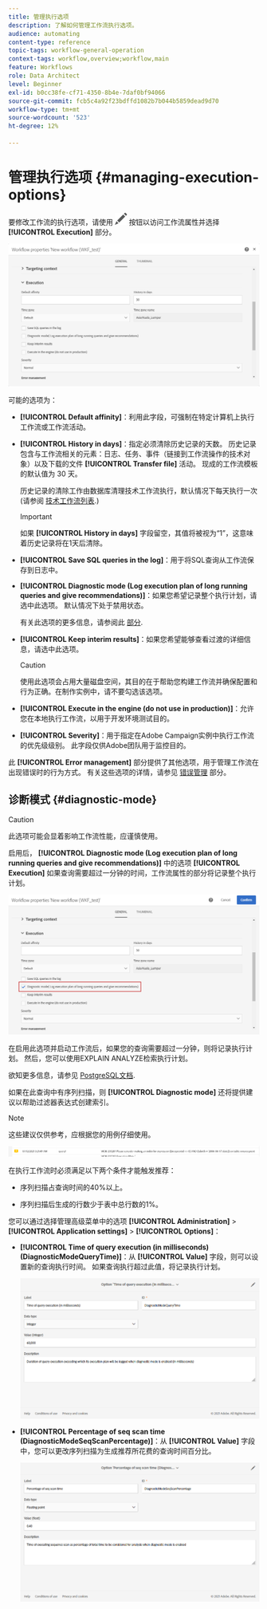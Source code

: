 ```yaml
---
title: 管理执行选项
description: 了解如何管理工作流执行选项。
audience: automating
content-type: reference
topic-tags: workflow-general-operation
context-tags: workflow,overview;workflow,main
feature: Workflows
role: Data Architect
level: Beginner
exl-id: b0cc38fe-cf71-4350-8b4e-7daf0bf94066
source-git-commit: fcb5c4a92f23bdffd1082b7b044b5859dead9d70
workflow-type: tm+mt
source-wordcount: '523'
ht-degree: 12%

---
```


# 管理执行选项 {#managing-execution-options}

要修改工作流的执行选项，请使用 ![](assets/edit_darkgrey-24px.png) 按钮以访问工作流属性并选择 **[!UICONTROL Execution]** 部分。

![](assets/wkf_execution_6.png)

可能的选项为：

* **[!UICONTROL Default affinity]**：利用此字段，可强制在特定计算机上执行工作流或工作流活动。

* **[!UICONTROL History in days]**：指定必须清除历史记录的天数。 历史记录包含与工作流相关的元素：日志、任务、事件（链接到工作流操作的技术对象）以及下载的文件 **[!UICONTROL Transfer file]** 活动。 现成的工作流模板的默认值为 30 天。

   历史记录的清除工作由数据库清理技术工作流执行，默认情况下每天执行一次 (请参阅 [技术工作流列表](../../administration/using/technical-workflows.md).)

   >[!IMPORTANT]
   >
   >如果 **[!UICONTROL History in days]** 字段留空，其值将被视为“1”，这意味着历史记录将在1天后清除。

* **[!UICONTROL Save SQL queries in the log]**：用于将SQL查询从工作流保存到日志中。

* **[!UICONTROL Diagnostic mode (Log execution plan of long running queries and give recommendations)]**：如果您希望记录整个执行计划，请选中此选项。 默认情况下处于禁用状态。

   有关此选项的更多信息，请参阅此 [部分](#diagnostic-mode).

* **[!UICONTROL Keep interim results]**：如果您希望能够查看过渡的详细信息，请选中此选项。

   >[!CAUTION]
   >
   >使用此选项会占用大量磁盘空间，其目的在于帮助您构建工作流并确保配置和行为正确。在制作实例中，请不要勾选该选项。

* **[!UICONTROL Execute in the engine (do not use in production)]**：允许您在本地执行工作流，以用于开发环境测试目的。

* **[!UICONTROL Severity]**：用于指定在Adobe Campaign实例中执行工作流的优先级级别。 此字段仅供Adobe团队用于监控目的。

此 **[!UICONTROL Error management]** 部分提供了其他选项，用于管理工作流在出现错误时的行为方式。 有关这些选项的详情，请参见 [错误管理](../../automating/using/monitoring-workflow-execution.md#error-management) 部分。

## 诊断模式 {#diagnostic-mode}

>[!CAUTION]
>
>此选项可能会显着影响工作流性能，应谨慎使用。

启用后， **[!UICONTROL Diagnostic mode (Log execution plan of long running queries and give recommendations)]** 中的选项 **[!UICONTROL Execution]** 如果查询需要超过一分钟的时间，工作流属性的部分将记录整个执行计划。

![](assets/wkf_diagnostic.png)

在启用此选项并启动工作流后，如果您的查询需要超过一分钟，则将记录执行计划。 然后，您可以使用EXPLAIN ANALYZE检索执行计划。

欲知更多信息，请参见 [PostgreSQL文档](https://www.postgresql.org/docs/9.4/using-explain.html).

如果在此查询中有序列扫描，则 **[!UICONTROL Diagnostic mode]** 还将提供建议以帮助过滤器表达式创建索引。

>[!NOTE]
>
> 这些建议仅供参考，应根据您的用例仔细使用。

![](assets/wkf_diagnostic_4.png)

在执行工作流时必须满足以下两个条件才能触发推荐：

* 序列扫描占查询时间的40%以上。

* 序列扫描后生成的行数少于表中总行数的1%。

您可以通过选择管理高级菜单中的选项 **[!UICONTROL Administration]** > **[!UICONTROL Application settings]** > **[!UICONTROL Options]**：

* **[!UICONTROL Time of query execution (in milliseconds)(DiagnosticModeQueryTime)]**：从 **[!UICONTROL Value]** 字段，则可以设置新的查询执行时间。 如果查询执行超过此值，将记录执行计划。

   ![](assets/wkf_diagnostic_2.png)

* **[!UICONTROL Percentage of seq scan time (DiagnosticModeSeqScanPercentage)]**：从 **[!UICONTROL Value]** 字段中，您可以更改序列扫描为生成推荐所花费的查询时间百分比。

   ![](assets/wkf_diagnostic_3.png)
